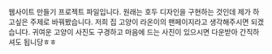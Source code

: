 웹사이트 만들기 프로젝트 파일입니다.
원래는 호두 디자인을 구현하는 것인데 제가 하고싶은 주제로 바꿔봤습니다.
저희 집 고양이 라온이의 팬페이지라고 생각해주시면 되겠습니다.
귀여운 고양이 사진도 구경하고 마음에 드는 사진이 있으시면 다운받아 간직하셔도 됩니당ㅎㅎ
